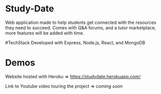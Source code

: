 # Study-Date
Web application made to help students get connected with the resources they need to succeed. Comes with Q&amp;A forums, and a tutor marketplace; more features will be added with time. 

#TechStack
Developed with Express, Node.js, React, and MongoDB

# Demos
Website hosted with Heroku => https://studydate.herokuapp.com/

Link to Youtube video touring the project => *coming soon*
